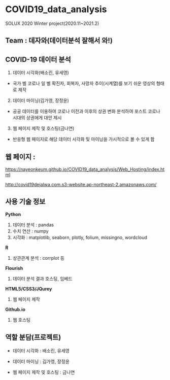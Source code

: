 # COVID19_data_analysis
SOLUX 2020 Winter project(2020.11~2021.2)


## Team : 데자와(데이터분석 잘해서 와!)


## COVID-19 데이터 분석
1. 데이터 시각화(배소린, 유세영)

- 국가 별 코로나 일 별 확진자, 회복자, 사망자 추이(시계열)를 보기 쉬운 영상의 형태로 제작

2. 데이터 마이닝(김가영, 장정윤)

- 공공 데이터를 이용하여 코로나 이전과 이후의 상권 변화 분석하여 포스트 코로나 시대의 상권에게 대안 제시

3. 웹 페이지 제작 및 호스팅(금나연)

- 반응형 웹 페이지로 해당 데이터 시각화 및 마이닝을 가시적으로 볼 수 있게 함


## 웹 페이지 : 
https://nayeonkeum.github.io/COVID19_data_analysis/Web_Hosting/index.html

http://covid19dejalwa.com.s3-website.ap-northeast-2.amazonaws.com/


## 사용 기술 정보

**Python**
1. 데이터 분석 : pandas
2. 수치 연산 : numpy
3. 시각화 : matplotlib, seaborn, plotly, folium, missingno, wordcloud

**R**
1. 상관관계 분석 : corrplot 등

**Flourish**
1. 데이터 분석 결과 호스팅, 임베드

**HTML5/CSS3/JQurey**
1. 웹 페이지 제작

**Github.io**
1. 웹 호스팅


## 역할 분담(프로젝트)

- 데이터 시각화 : 배소린, 유세영

- 데이터 마이닝 : 김가영, 장정윤

- 웹 페이지 제작 및 호스팅 : 금나연

